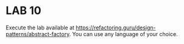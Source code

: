 # LAB 10

Execute the lab available at https://refactoring.guru/design-patterns/abstract-factory. You can use any language of your choice.
